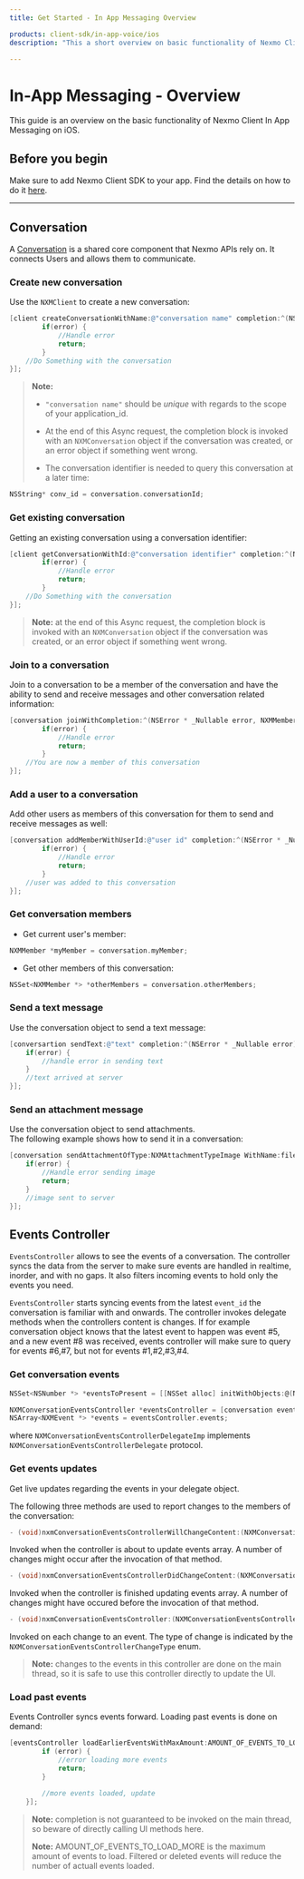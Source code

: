 ```yaml
---
title: Get Started - In App Messaging Overview

products: client-sdk/in-app-voice/ios
description: "This a short overview on basic functionality of Nexmo Client In App Messaging on iOS"

---
```


# In-App Messaging - Overview

This guide is an overview on the basic functionality of Nexmo Client In App Messaging on iOS.

## Before you begin

Make sure to add Nexmo Client SDK to your app. Find the details on how to do it [here](/_documentation/client-sdk/setup/add-sdk-to-your-app/ios).

---

## Conversation

A [Conversation](/conversation/concepts/conversation) is a shared core component that Nexmo APIs rely on. It connects Users and allows them to communicate.

### Create new conversation

Use the `NXMClient` to create a new conversation:

```objective-c
[client createConversationWithName:@"conversation name" completion:^(NSError * _Nullable error, NXMConversation * _Nullable conversation) {
        if(error) {
            //Handle error
            return;
        }
    //Do Something with the conversation
}];
```

>**Note:**
>
>* `"conversation name"` should be *unique* with regards to the scope of your application_id.
>
>* At the end of this Async request, the completion block is invoked with an `NXMConversation` object if the conversation was created, or an error object if something went wrong.
>
>* The conversation identifier is needed to query this conversation at a later time:

```objective-c
NSString* conv_id = conversation.conversationId;
```

### Get existing conversation

Getting an existing conversation using a conversation identifier:

```objective-c
[client getConversationWithId:@"conversation identifier" completion:^(NSError * _Nullable error, NXMConversation * _Nullable conversation) {
        if(error) {
            //Handle error
            return;
        }
    //Do Something with the conversation
}];
```

> **Note:** at the end of this Async request, the completion block is invoked with an `NXMConversation` object if the conversation was created, or an error object if something went wrong.

### Join to a conversation

Join to a conversation to be a member of the conversation and have the ability to send and receive messages and other conversation related information:

```objective-c
[conversation joinWithCompletion:^(NSError * _Nullable error, NXMMember * _Nullable member) {
        if(error) {
            //Handle error
            return;
        }
    //You are now a member of this conversation
}];
```

### Add a user to a conversation

Add other users as members of this conversation for them to send and receive messages as well:

```objective-c
[conversation addMemberWithUserId:@"user id" completion:^(NSError * _Nullable error, NXMMember * _Nullable member) {
        if(error) {
            //Handle error
            return;
        }
    //user was added to this conversation
}];
```

### Get conversation members

* Get current user's member:

```objective-c
NXMMember *myMember = conversation.myMember;
```

* Get other members of this conversation:

```objective-c
NSSet<NXMMember *> *otherMembers = conversation.otherMembers;
```

### Send a text message

Use the conversation object to send a text message:

```objective-c
[conversartion sendText:@"text" completion:^(NSError * _Nullable error) {
    if(error) {
        //handle error in sending text
    }
    //text arrived at server
}];
```

### Send an attachment message

Use the conversation object to send attachments.  
The following example shows how to send it in a conversation:

```objective-c
[conversation sendAttachmentOfType:NXMAttachmentTypeImage WithName:filename data:data completion:^(NSError * _Nullable error) {
    if(error) {
        //Handle error sending image
        return;
    }
    //image sent to server
}];
```

## Events Controller

`EventsController` allows to see the events of a conversation. The controller syncs the data from the server to make sure events are handled in realtime, inorder, and with no gaps. It also filters incoming events to hold only the events you need.

`EventsController` starts syncing events from the latest `event_id` the conversation is familiar with and onwards. The controller invokes delegate methods when the controllers content is changes. If for example conversation object knows that the latest event to happen was event #5, and a new event #8 was received, events controller will make sure to query for events #6,#7, but not for events #1,#2,#3,#4.

### Get conversation events  

```objective-c
NSSet<NSNumber *> *eventsToPresent = [[NSSet alloc] initWithObjects:@(NXMEventTypeText),@(NXMEventTypeImage),@(NXMEventTypeMessageStatus),@(NXMEventTypeMedia),@(NXMEventTypeMember),@(NXMEventTypeSip),@(NXMEventTypeGeneral), nil];

NXMConversationEventsController *eventsController = [conversation eventsControllerWithTypes:eventsToPresent andDelegate:NXMConversationEventsControllerDelegateImp];
NSArray<NXMEvent *> *events = eventsController.events;
```

where `NXMConversationEventsControllerDelegateImp` implements `NXMConversationEventsControllerDelegate` protocol.

### Get events updates

Get live updates regarding the events in your delegate object.

The following three methods are used to report changes to the members of the conversation:

```objective-c
- (void)nxmConversationEventsControllerWillChangeContent:(NXMConversationEventsController *_Nonnull)controller;
```

Invoked when the controller is about to update events array. A number of changes might occur after the invocation of that method.

```objective-c
- (void)nxmConversationEventsControllerDidChangeContent:(NXMConversationEventsController *_Nonnull)controller;
```

Invoked when the controller is finished updating events array. A number of changes might have occured before the invocation of that method.

```objective-c
- (void)nxmConversationEventsController:(NXMConversationEventsController *_Nonnull)controller didChangeEvent:(NXMEvent*_Nonnull)anEvent atIndex:(NSUInteger)index forChangeType:(NXMConversationEventsControllerChangeType)type newIndex:(NSUInteger)newIndex;
```

Invoked on each change to an event. The type of change is indicated by the `NXMConversationEventsControllerChangeType` enum.

>**Note:** changes to the events in this controller are done on the main thread, so it is safe to use this controller directly to update the UI.

### Load past events

Events Controller syncs events forward. Loading past events is done on demand:

```objective-c
[eventsController loadEarlierEventsWithMaxAmount:AMOUNT_OF_EVENTS_TO_LOAD_MORE completion:^(NSError * _Nullable error) {
        if (error) {
            //error loading more events
            return;
        }

        //more events loaded, update
    }];
```

>**Note:** completion is not guaranteed to be invoked on the main thread, so beware of directly calling UI methods here.
>
>**Note:** AMOUNT_OF_EVENTS_TO_LOAD_MORE is the maximum amount of events to load. Filtered or deleted events will reduce the number of actuall events loaded.
